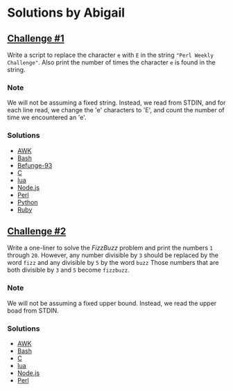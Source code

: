 # Solutions by Abigail

## [Challenge #1](https://perlweeklychallenge.org/blog/perl-weekly-challenge-001/#challenge-1)

Write a script to replace the character `e` with `E` in the string
`"Perl Weekly Challenge"`. Also print the number of times the character
`e` is found in the string.

### Note
We will not be assuming a fixed string. Instead, we read from STDIN,
and for each line read, we change the 'e' characters to 'E', and
count the number of time we encountered an 'e'.

### Solutions
* [AWK](awk/ch-1.awk)
* [Bash](bash/ch-1.sh)
* [Befunge-93](befunge/ch-1.bf93)
* [C](c/ch-1.c)
* [lua](lua/ch-1.lua)
* [Node.js](node/ch-1.js)
* [Perl](perl/ch-1.pl)
* [Python](python/ch-1.py)
* [Ruby](ruby/ch-1.rb)


## [Challenge #2](https://perlweeklychallenge.org/blog/perl-weekly-challenge-001/#challenge-2)

Write a one-liner to solve the *FizzBuzz* problem and print the
numbers `1` through `20`. However, any number divisible by `3` should
be replaced by the word `fizz` and any divisible by `5` by the word
`buzz` Those numbers that are both divisible by `3` and `5` become
`fizzbuzz`.

### Note
We will not be assuming a fixed upper bound. Instead, we read the
upper boad from STDIN.

### Solutions
* [AWK](awk/ch-2.awk)
* [Bash](bash/ch-2.sh)
* [C](c/ch-2.c)
* [lua](lua/ch-2.lua)
* [Node.js](node/ch-2.js)
* [Perl](perl/ch-2.pl)
